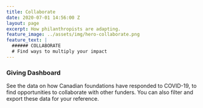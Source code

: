 ```yaml
---
title: Collaborate
date: 2020-07-01 14:56:00 Z
layout: page
excerpt: How philanthropists are adapting.
feature_image: ../assets/img/hero-collaborate.png
feature_text: |
  ###### COLLABORATE
  # Find ways to multiply your impact
---
```


### Giving Dashboard

See the data on how Canadian foundations have responded to COVID-19, to find opportunities to collaborate with other funders. You can also filter and export these data for your reference.